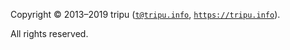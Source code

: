 Copyright &copy; 2013&ndash;2019 tripu ([`t@tripu.info`](mailto:t@tripu.info), [`https://tripu.info`](https://tripu.info/)).

All rights reserved.
